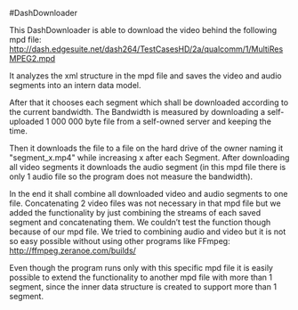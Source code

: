 #DashDownloader

This DashDownloader is able to download the video behind the following mpd file:
http://dash.edgesuite.net/dash264/TestCasesHD/2a/qualcomm/1/MultiResMPEG2.mpd

It analyzes the xml structure in the mpd file and saves the video and audio segments into an intern data model.

After that it chooses each segment which shall be downloaded according to the current bandwidth.
The Bandwidth is measured by downloading a self-uploaded 1 000 000 byte file from a self-owned server and keeping the time.

Then it downloads the file to a file on the hard drive of the owner naming it "segment_x.mp4" while increasing x after each Segment.
After downloading all video segments it downloads the audio segment (in this mpd file there is only 1 audio file so the program does not measure the bandwidth).

In the end it shall combine all downloaded video and audio segments to one file.
Concatenating 2 video files was not necessary in that mpd file but we added the functionality by just combining the streams of each saved segment and concatenating them. We couldn’t test the function though because of our mpd file.
We tried to combining audio and video but it is not so easy possible without using other programs like FFmpeg: http://ffmpeg.zeranoe.com/builds/

Even though the program runs only with this specific mpd file it is easily possible to extend the functionality to another mpd file with more than 1 segment, since the inner data structure is created to support more than 1 segment.
